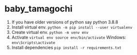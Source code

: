 # baby_tamagochi

1. If you have older versions of python say python 3.8.8
2. Install virtual env. `python -m pip install --user virtualenv`
3. Create virtual env. `python -m venv env`
4. Activate `virtual env source env/bin/activate`
    Windows: `env\Scripts\activate`
5. Install dependencies `pip install -r requirements.txt`